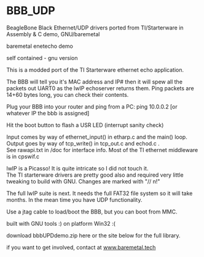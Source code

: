 # BBB_UDP
BeagleBone Black Ethernet/UDP drivers ported from TI/Starterware in Assembly &amp; C demo, GNU/baremetal 

baremetal enetecho demo

self contained - gnu version

This is a modded port of the TI Starterware ethernet echo application.  

The BBB will tell you it's MAC address and IP# then it will spew 
all the packets out UART0 as the lwIP echoserver returns them.
Ping packets are 14+60 bytes long, you can check their contents.  

Plug your BBB into your router and ping from a PC:
ping 10.0.0.2    [or whatever IP the bbb is assigned]

Hit the boot button to flash a USR LED (interrupt sanity check)
 
Input comes by way of ethernet_input() in etharp.c and the main() loop.  
Output goes by way of tcp_write() in tcp_out.c and echod.c .  
See rawapi.txt in /doc for interface info.  Most of the TI ethernet middleware 
is in cpswif.c

lwIP is a Picasso!  It is quite intricate so I did not touch it.  
The TI starterware drivers are pretty good also and required very little 
tweaking to build with GNU.  Changes are marked with "// n!"

The full lwIP suite is next.  It needs the full FAT32 file system so it 
will take months.  In the mean time you have UDP functionality.  

Use a jtag cable to load/boot the BBB, but you can boot from MMC.

built with GNU tools :) on platform Win32 :(

download bbbUPDdemo.zip here or the site below for the full library.

if you want to get involved, contact at www.baremetal.tech
